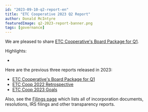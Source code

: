 ```yaml
---
id: "2023-09-10-q2-report-en"
title: "ETC Cooperative 2023 Q2 Report"
author: Donald McIntyre
featuredImage: q2-2023-report-banner.png
tags: [governance]
---
```


We are pleased to share [ETC Cooperative's Board Package for Q1](https://etccooperative.org/etc-cooperative-q2-2023-en.pdf).

Highlights:

 - 

Here are the previous three reports released in 2023:

- [ETC Cooperative's Board Package for Q1](https://etccooperative.org/etc-cooperative-q1-2023-en.pdf)
- [ETC Coop 2022 Retrospective](./2023-05-18-the-etc-cooperative-2022-retrospective-report-en)
- [ETC Coop 2023 Goals](./2023-05-19-the-etc-cooperative-goals-budget-and-AGM-reports-2023-en)


Also, see the [Filings page](/filings) which lists all of incorporation documents, resolutions, IRS filings and other transparency reports.
